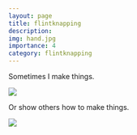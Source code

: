 ```yaml
---
layout: page
title: flintknapping
description:
img: hand.jpg
importance: 4
category: flintknapping
---
```


Sometimes I make things.

<div class="img_row">
    <img class="col one" src="{{ site.baseurl }}/assets/img/knapping.jpg">
</div>

Or show others how to make things.

<div class="img_row">
    <img class="col one" src="{{ site.baseurl }}/assets/img/knapping_4.jpg">
</div>
